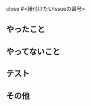 close #<紐付けたいIssueの番号>

## やったこと

<!-- このプルリクで何をしたのか？ -->

## やってないこと

<!-- このプルリクでやらないことは何か？（あれば。無いなら「無し」でOK）（やらない場合は、いつやるのかを明記する。） -->

## テスト

<!-- テスト方法を書く -->

## その他

<!-- レビュワーへの参考情報（実装上の懸念点や注意点などあれば記載） -->
